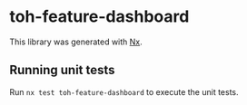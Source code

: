 # toh-feature-dashboard

This library was generated with [Nx](https://nx.dev).

## Running unit tests

Run `nx test toh-feature-dashboard` to execute the unit tests.

